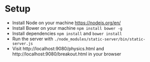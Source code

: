 # Setup

- Install Node on your machine https://nodejs.org/en/
- Install Bower on your machine `npm install bower -g`
- Install dependencies `npm install` and `bower install`
- Run the server with `./node_modules/static-server/bin/static-server.js`
- Visit http://localhost:9080/physics.html and http://localhost:9080/breakout.html in your browser
